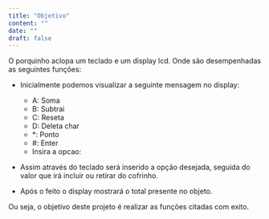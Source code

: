 ```yaml
---
title: "Objetivo"
content: ""
date: ""
draft: false
---
```


O porquinho aclopa um teclado e um display lcd. Onde são desempenhadas as seguintes funções:

* Inicialmente podemos visualizar a seguinte mensagem no display: 
	* A: Soma 
	* B: Subtrai
	* C: Reseta
	* D: Deleta char
	* *: Ponto
	* #: Enter
	* Insira a opcao:
	
* Assim através do teclado será inserido a opção desejada, seguida do valor que irá incluir ou retirar do cofrinho.
	
* Após o feito o display mostrará o total presente no objeto.

Ou seja, o objetivo deste projeto é realizar as funções citadas com exito.